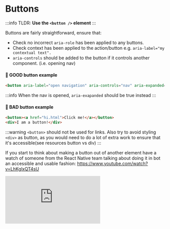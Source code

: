 # Buttons
:::info
TLDR: **Use the `<button />` element**
:::

Buttons are fairly straightforward, ensure that:
- Check no incorrect `aria-role` has been applied to any buttons.
- Check context has been applied to the action/button e.g. `aria-label="my contextual text".`
- `aria-controls` should be added to the button if it controls another component. (i.e. opening nav)

#### :tada: GOOD button example
```html
<button aria-label="open navigation" aria-controls="nav" aria-expanded="false">Menu</button>
```
:::info
When the nav is opened, `aria-exapanded` should be true instead
:::
#### :lady_beetle: BAD button example
```html
<button><a href="hi.html">Click me!</a></button>
<div>I am a button!</div>
```
:::warning
`<button>` should not be used for links. Also try to avoid styling `<div>` as button, as you would need to do a lot of extra work to ensure that it's accessible(see resources button vs div)
:::

If you start to think about making a button out of another element have a watch of someone from the React Native team talking about doing it in bot an accessible and usable fashion: https://www.youtube.com/watch?v=LhKglxQT4sU

<div class="embed" style="padding-bottom:56.25%">
    <iframe src="https://www.youtube.com/embed/LhKglxQT4sU" frameborder="0" allowfullscreen></iframe>
</div>
